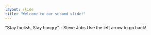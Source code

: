 ```yaml
---
layout: slide
title: "Welcome to our second slide!"
---
```

"Stay foolish, Stay hungry" - Steve Jobs
Use the left arrow to go back!
